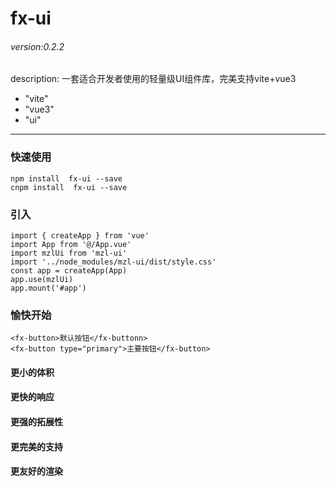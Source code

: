 # fx-ui

###### version:0.2.2

description: 一套适合开发者使用的轻量级UI组件库，完美支持vite+vue3

  - "vite"
  - "vue3"
  - "ui"
***
### 快速使用
```
npm install  fx-ui --save
cnpm install  fx-ui --save
```
### 引入
```
import { createApp } from 'vue'
import App from '@/App.vue'
import mzlUi from 'mzl-ui'
import '../node_modules/mzl-ui/dist/style.css'
const app = createApp(App)
app.use(mzlUi)
app.mount('#app')
```
### 愉快开始
```
<fx-button>默认按钮</fx-buttonn> 
<fx-button type="primary">主要按钮</fx-button>
```

#### 更小的体积 
#### 更快的响应
#### 更强的拓展性
#### 更完美的支持
#### 更友好的渲染
